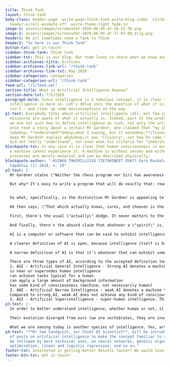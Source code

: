 ```yaml
---
title: Think Tank
layout: think-tank
body-class: header-page  wsite-page-think-tank wsite-blog-index  sticky-nav-on full-width-on
  header-scroll-animate-off  wsite-theme-light fade-in
image-1: assets/images/screenshot-2020-06-05-at-16-51-30.png
image-2: assets/images/screenshot-2020-06-05-at-17-07-08_orig.png
header1: We all sometimes need a Tank to Think
header2: "​So here is our Think Tank"
button-txt: get in touch!
sidebar-think-tank: Think tank
sidebar-txt: This is our blog. Our team loves to share what we know and predict.
sidebar-archieves-title: Archives
sidebar-archieves-link-url: "/think-tank"
sidebar-archieves-link-txt: May 2020
sidebar-categories: Categories
sidebar-categories-url: "/think-tank"
feed-url: "/1/feed.xml"
section-title: What is Artificial Intelligence Anyway?
section-date-txt: 7/5/2020
paragraph-bold: Since intelligence is a nebulous concept, it is clear the artificial
  intelligence is more so. Let’s delve into the question of what it is, and what it
  isn’t — and clear up some misconceptions on the way.
p1-text: Everybody talks about artificial intelligence (AI), but few in the general
  discourse are aware of what it actually is. Indeed, part of the problem is that
  we are not sure how to define intelligence as such, not only the artificial kind.<br><br>I
  once read a story about a certain Mr Gardner, who claimed that “my iPhone seemed
  to&nbsp; **understand**&nbsp;what I saying, but it was&nbsp;**illusory**”. But nowhere
  does Mr Gardner explain why&nbsp;it was "illusory", nor how he came to believe Siri
  did not really "understand", nor even what his criteria for "understanding" are."
blockquote-txt: In any case it is clear that human consciousness is exclusively human,
  a machine cannot experience it. A machine is without senses and without life. Its
  processes are merely material and can be described physically.
blockquote-author: "-KUINKA INHIMILLISIÄ TIETOKONEET OVAT? Eero Rauhala, Tieteessä
  tapahtuu (1) 2018, s. 29"
p2-text: |-
  Mr Gardner states \"Neither the chess program nor Siri has awareness or understanding\". But, lacking rigorous definitions of \"awareness\" or \"understanding\", how can anyone make such claims with authority? I would say, for example, that Siri does exhibit rudimentary "awareness" because it responds to its environment. When I call its name, it responds. When I ask it, for example, “What’s the weather like in Málaga tomorrow?”, it definitely understands what I was asking about (the weather), where it was supposed to be (Málaga, Spain), as well as when (time; tomorrow). What other meanings of “awareness” and “understanding” does Mr Gardner refer to?<br><br>Mr Gardner claims \"what we are doing --- reading these words, asking maybe, 'Hmmm, what is intelligence?’ is something no machine can do.\"&nbsp;

  But why? It's easy to write a program that will do exactly that: read words and type out \"Hmmm, what is intelligence?\"&nbsp;


  So what, specifically, is the distinction Mr Gardner is appealing to?

  He then says, \"That which actually knows, cares, and chooses is the spirit, something every human being has. It is what distinguishes us from animals and from computers.\"

  First, there's the usual \"actually\" dodge. It never matters to the AI sceptic how smart a computer is, it is still never \"actually\" thinking. Of course, what \"actual\" thinking is, no one can ever tell me. Then there's the appeal to the \"spirit\", a nebulous, incoherent thingy that no one has ever shown to exist.

  And finally, there's the absurd claim that whatever a \"spirit\" is, it's lacking in animals. How does Mr Gardner know that for certain?

  AI is a computer or software that can be said to exhibit intelligence.

  A clearer definition of AI is open, because intelligence itself is hard to define. AI can also refer to the branch of science investigating it.

  A narrow definition of AI is that it’s whatever that can exhibit some intelligent behavior.

  There are three types of AI, according to the accepted definition today:
  1. AGI - Artificial General Intelligence - Strong AI denotes a machine or software that
  is near or supersedes human intelligence
  can achieve tasks typical for a human
  can apply a large amount of background information
  has some kind of consciousness (machine, not necessarily human)
  2. ANI - Artificial Narrow Intelligence - weak AI denotes a machine that uses its software for tasks or problems that do not need the full spectrum of human cognitive capabilities
  Compared to strong AI, weak AI does not achieve any kind of consciousness, but is used to solve problems with a narrow scope.
  3. ASI - Artificial Superintelligence - super-human intelligence. This denotes the case when AI clearly transcends human intelligence. We may call it ’super-human’.
p3-text: |-
  In order to better understand intelligence, whether human or not, it pays to attempt to widen one’s horizons. When I prepared this presentation, I read a very interesting book attempting to do just that. It was about the astonishing intelligence exhibited by octopuses, the denizens of the deep. The author, Peter Godfrey-Smith, studied these creatures off the coast of Australia for years and showed how different they were.

  Their evolution diverged from ours (we are vertebrates, they are invertebrates) more than 500 million years ago. They share virtually nothing with us, and to add insult to injury, only live for about 3 years. It is a mystery why they need intelligence, what was the evolutionary&nbsp;pressure that made them intelligent.

  What we are seeing today is another species of intelligence. Yes, artificial intelligence is weird, and wonderful, just like these deep-sea creatures. And only just now starting on their own journey towards… who knows?
p4-text: "**Dr Sam Sandqvist, our Chief AI Scientist**, will be introducing a series
  of posts on artificial intelligence to make the concept familiar to you. This will
  be followed by more technical ones, on neural networks, genetic algorithms, mathematical
  optimisation, linear and logistic regression, and so on."
footer-txt: Interested in getting better Results faster? We would love to have a conversation!
footer-btn-txt: Get in touch!
---
```


